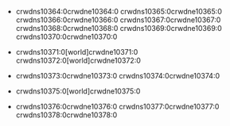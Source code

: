 - crwdns10364:0crwdne10364:0 crwdns10365:0crwdne10365:0 crwdns10366:0crwdne10366:0 crwdns10367:0crwdne10367:0 crwdns10368:0crwdne10368:0 crwdns10369:0crwdne10369:0 crwdns10370:0crwdne10370:0

- crwdns10371:0[world]crwdne10371:0 crwdns10372:0[world]crwdne10372:0

- crwdns10373:0crwdne10373:0 crwdns10374:0crwdne10374:0

- crwdns10375:0[world]crwdne10375:0

- crwdns10376:0crwdne10376:0 crwdns10377:0crwdne10377:0 crwdns10378:0crwdne10378:0